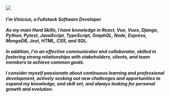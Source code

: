 <div align="start">
  <img src="https://visitor-badge.laobi.icu/badge?page_id=viniciusfgx.viniciusfgx&left_color=black&right_color=green"  />
</div>
<h5 align="left">I'm Vinicius, a Fullstack Software Developer<br><br>As my main Hard Skills, I have knowledge in React, Vue, Vuex, Django, Python, Pytest, JavaScript, TypeScript, GraphQL, Node, Express, MongoDB, Jest, HTML, CSS, and SQL.<br><br>In addition, I'm an effective communicator and collaborator, skilled in fostering strong relationships with stakeholders, clients, and team members to achieve common goals.<br><br>I consider myself passionate about continuous learning and professional development, actively seeking out new challenges and opportunities to expand my knowledge, and skill set, and always looking for personal growth and evolution.</h5>

<!--<div align="left">
  <img src="https://skillicons.dev/icons?i=html,css,bootstrap,sass,js,ts,nodejs,vue,react,materialui,tailwind,jest,docker,express,nestjs,nextjs,nuxtjs,netlify,supabase,firebase,mongodb,mysql,postgres,redis,prisma,graphql,py,django,gcp,aws,figma,vite,linux" />
</div> -->

<!--<div align="start">
  
[![spotify-github-profile](https://spotify-github-profile.vercel.app/api/view?uid=viniciusfreire187&cover_image=true&theme=default&show_offline=false&background_color=121212&interchange=false&bar_color=53b14f&bar_color_cover=false)](https://github.com/viniciusfgx)
  
</div>-->
